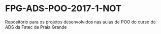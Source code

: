 # FPG-ADS-POO-2017-1-NOT
Repositório para os projetos desenvolvidos nas aulas de POO do curso de ADS da Fatec de Praia Grande

